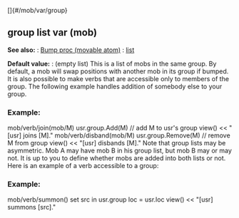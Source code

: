 []{#/mob/var/group}
  ## group list var (mob)
  **See also:**
  :   [Bump proc (movable atom)](ref/atom/movable/proc/Bump)
  :   [list](ref/list)
  <!-- -->
  **Default value:**
  :   (empty list)
  This is a list of mobs in the same group. By default, a mob will swap
  positions with another mob in its group if bumped. It is also possible
  to make verbs that are accessible only to members of the group.
  The following example handles addition of somebody else to your group.
  ### Example:
  mob/verb/join(mob/M) usr.group.Add(M) // add M to usr\'s group view()
  \<\< \"\[usr\] joins \[M\].\" mob/verb/disband(mob/M)
  usr.group.Remove(M) // remove M from group view() \<\< \"\[usr\]
  disbands \[M\].\"
  Note that group lists may be asymmetric. Mob A may have mob B in his
  group list, but mob B may or may not. It is up to you to define whether
  mobs are added into both lists or not.
  Here is an example of a verb accessible to a group:
  ### Example:
  mob/verb/summon() set src in usr.group loc = usr.loc view() \<\<
  \"\[usr\] summons \[src\].\"